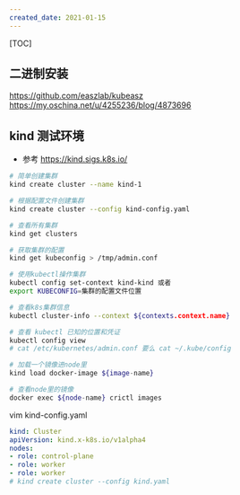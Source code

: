 ```yaml
---
created_date: 2021-01-15
---
```


[TOC]

## 二进制安装
https://github.com/easzlab/kubeasz
https://my.oschina.net/u/4255236/blog/4873696

## kind 测试环境
- 参考
https://kind.sigs.k8s.io/  

```bash
# 简单创建集群
kind create cluster --name kind-1

# 根据配置文件创建集群
kind create cluster --config kind-config.yaml

# 查看所有集群
kind get clusters

# 获取集群的配置
kind get kubeconfig > /tmp/admin.conf

# 使用kubectl操作集群
kubectl config set-context kind-kind 或者
export KUBECONFIG=集群的配置文件位置

# 查看k8s集群信息
kubectl cluster-info --context ${contexts.context.name}

# 查看 kubectl 已知的位置和凭证
kubectl config view
# cat /etc/kubernetes/admin.conf 要么 cat ~/.kube/config

# 加载一个镜像进node里
kind load docker-image ${image-name}

# 查看node里的镜像
docker exec ${node-name} crictl images
```

vim kind-config.yaml
```yaml
kind: Cluster
apiVersion: kind.x-k8s.io/v1alpha4
nodes:
- role: control-plane
- role: worker
- role: worker
# kind create cluster --config kind.yaml
```

